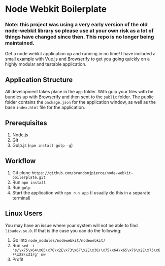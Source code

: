 # Node Webkit Boilerplate

### Note: this project was using a very early version of the old node-webkit library so please use at your own risk as a lot of things have changed since then. This repo is no longer being maintained.

Get a node webkit application up and running in no time! I have included a small example with Vue.js and Browserify to get you going quickly on a highly modular and testable application.

## Application Structure

All development takes place in the `app` folder. With gulp your files with be bundles up with Browserify and then sent to the `public` folder. The public folder contains the `package.json` for the application window, as well as the base `index.html` file for the application.

## Prerequisites

1. Node.js
2. Git
3. Gulp.js (`npm install gulp -g`)

## Workflow

1. Git clone `https://github.com/brandonjpierce/node-webkit-boilerplate.git`
2. Run `npm install`
3. Run `gulp`
4. Start the application with `npm run app` (I usually do this in a separate terminal)

## Linux Users

You may have an issue where your system will not be able to find `libudev.so.0`. If that is the case you can do the following:

1. Go into `node_modules/nodewebkit/nodewebkit/`
2. Run `sed -i 's/\x75\x64\x65\x76\x2E\x73\x6F\x2E\x30/\x75\x64\x65\x76\x2E\x73\x6F\x2E\x31/g' nw`
3. Profit
